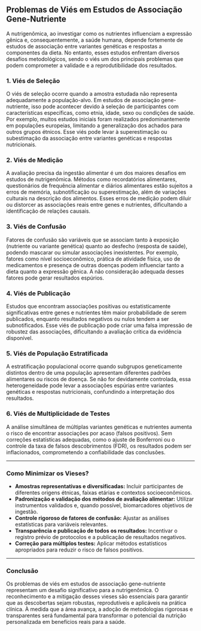 
## Problemas de Viés em Estudos de Associação Gene-Nutriente

A nutrigenômica, ao investigar como os nutrientes influenciam a expressão gênica e, consequentemente, a saúde humana, depende fortemente de estudos de associação entre variantes genéticas e respostas a componentes da dieta. No entanto, esses estudos enfrentam diversos desafios metodológicos, sendo o viés um dos principais problemas que podem comprometer a validade e a reprodutibilidade dos resultados.

### 1. **Viés de Seleção**

O viés de seleção ocorre quando a amostra estudada não representa adequadamente a população-alvo. Em estudos de associação gene-nutriente, isso pode acontecer devido à seleção de participantes com características específicas, como etnia, idade, sexo ou condições de saúde. Por exemplo, muitos estudos iniciais foram realizados predominantemente em populações europeias, limitando a generalização dos achados para outros grupos étnicos. Esse viés pode levar à superestimação ou subestimação da associação entre variantes genéticas e respostas nutricionais.

### 2. **Viés de Medição**

A avaliação precisa da ingestão alimentar é um dos maiores desafios em estudos de nutrigenômica. Métodos como recordatórios alimentares, questionários de frequência alimentar e diários alimentares estão sujeitos a erros de memória, subnotificação ou superestimação, além de variações culturais na descrição dos alimentos. Esses erros de medição podem diluir ou distorcer as associações reais entre genes e nutrientes, dificultando a identificação de relações causais.

### 3. **Viés de Confusão**

Fatores de confusão são variáveis que se associam tanto à exposição (nutriente ou variante genética) quanto ao desfecho (resposta de saúde), podendo mascarar ou simular associações inexistentes. Por exemplo, fatores como nível socioeconômico, prática de atividade física, uso de medicamentos e presença de outras doenças podem influenciar tanto a dieta quanto a expressão gênica. A não consideração adequada desses fatores pode gerar resultados espúrios.

### 4. **Viés de Publicação**

Estudos que encontram associações positivas ou estatisticamente significativas entre genes e nutrientes têm maior probabilidade de serem publicados, enquanto resultados negativos ou nulos tendem a ser subnotificados. Esse viés de publicação pode criar uma falsa impressão de robustez das associações, dificultando a avaliação crítica da evidência disponível.

### 5. **Viés de População Estratificada**

A estratificação populacional ocorre quando subgrupos geneticamente distintos dentro de uma população apresentam diferentes padrões alimentares ou riscos de doença. Se não for devidamente controlada, essa heterogeneidade pode levar a associações espúrias entre variantes genéticas e respostas nutricionais, confundindo a interpretação dos resultados.

### 6. **Viés de Multiplicidade de Testes**

A análise simultânea de múltiplas variantes genéticas e nutrientes aumenta o risco de encontrar associações por acaso (falsos positivos). Sem correções estatísticas adequadas, como o ajuste de Bonferroni ou o controle da taxa de falsos descobrimentos (FDR), os resultados podem ser inflacionados, comprometendo a confiabilidade das conclusões.

---

### **Como Minimizar os Vieses?**

- **Amostras representativas e diversificadas:** Incluir participantes de diferentes origens étnicas, faixas etárias e contextos socioeconômicos.
- **Padronização e validação dos métodos de avaliação alimentar:** Utilizar instrumentos validados e, quando possível, biomarcadores objetivos de ingestão.
- **Controle rigoroso de fatores de confusão:** Ajustar as análises estatísticas para variáveis relevantes.
- **Transparência e publicação de todos os resultados:** Incentivar o registro prévio de protocolos e a publicação de resultados negativos.
- **Correção para múltiplos testes:** Aplicar métodos estatísticos apropriados para reduzir o risco de falsos positivos.

---

### **Conclusão**

Os problemas de viés em estudos de associação gene-nutriente representam um desafio significativo para a nutrigenômica. O reconhecimento e a mitigação desses vieses são essenciais para garantir que as descobertas sejam robustas, reprodutíveis e aplicáveis na prática clínica. À medida que a área avança, a adoção de metodologias rigorosas e transparentes será fundamental para transformar o potencial da nutrição personalizada em benefícios reais para a saúde.
```
